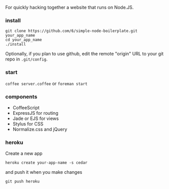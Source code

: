 For quickly hacking together a website that runs on Node.JS.

### install

    git clone https://github.com/6/simple-node-boilerplate.git your_app_name
    cd your_app_name
    ./install

Optionally, if you plan to use github, edit the remote "origin" URL to your git repo in `.git/config`.

### start

`coffee server.coffee` or `foreman start`
    
### components

* CoffeeScript
* ExpressJS for routing
* Jade or EJS for views
* Stylus for CSS
* Normalize.css and jQuery

### heroku
Create a new app

    heroku create your-app-name -s cedar

and push it when you make changes

    git push heroku

